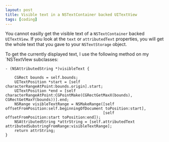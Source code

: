 ```yaml
---
layout: post
title: Visible text in a NSTextContainer backed UITextView
tags: [coding]
---
```


You cannot easilly get the visible text of a `NSTextContainer` backed `UITextView`. If you look at the `text` or `attributedText` properties, you will get the whole text that you gave to your `NSTextStorage` object.

To get the currently displayed text, I use the following method on my `NSTextVIew subclasses:

```objc
- (NSAttributedString *)visibleText {

    CGRect bounds = self.bounds;
    UITextPosition *start = [self characterRangeAtPoint:bounds.origin].start;
    UITextPosition *end = [self characterRangeAtPoint:CGPointMake(CGRectGetMaxX(bounds), CGRectGetMaxY(bounds))].end;
    NSRange visibleTextRange = NSMakeRange([self offsetFromPosition:self.beginningOfDocument toPosition:start],
                                           [self offsetFromPosition:start toPosition:end]);
    NSAttributedString *attrString = [self.attributedText attributedSubstringFromRange:visibleTextRange];
    return attrString;
}

```